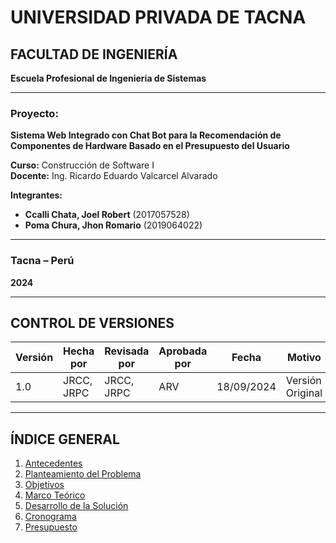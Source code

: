 # UNIVERSIDAD PRIVADA DE TACNA

## FACULTAD DE INGENIERÍA  
**Escuela Profesional de Ingeniería de Sistemas**  

---

### Proyecto:  
**Sistema Web Integrado con Chat Bot para la Recomendación de Componentes de Hardware Basado en el Presupuesto del Usuario**

**Curso:** Construcción de Software I  
**Docente:** Ing. Ricardo Eduardo Valcarcel Alvarado  

**Integrantes:**  
- **Ccalli Chata, Joel Robert** (2017057528)  
- **Poma Chura, Jhon Romario** (2019064022)  

---

### Tacna – Perú  
**2024**

---

## CONTROL DE VERSIONES

| Versión | Hecha por   | Revisada por | Aprobada por | Fecha       | Motivo            |
|---------|-------------|--------------|--------------|-------------|--------------------|
| 1.0     | JRCC, JRPC  | JRCC, JRPC   | ARV          | 18/09/2024  | Versión Original   |

---

## ÍNDICE GENERAL

1. [Antecedentes](#1-antecedentes)  
2. [Planteamiento del Problema](#2-planteamiento-del-problema)  
3. [Objetivos](#3-objetivos)  
4. [Marco Teórico](#4-marco-teórico)  
5. [Desarrollo de la Solución](#5-desarrollo-de-la-solución)  
6. [Cronograma](#6-cronograma)  
7. [Presupuesto](#7-presupuesto)  

